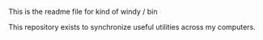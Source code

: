 This is the readme file for kind of windy / bin

This repository exists to synchronize useful utilities across my computers.
